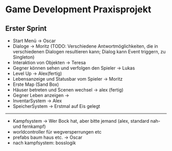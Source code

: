# Game Development Praxisprojekt
## Erster Sprint
- Start Menü -> Oscar
- Dialoge -> Moritz (TODO: Verschiedene Antwortmöglichkeiten, die in verschiedenen Dialogen resultieren kann; Dialog kann Event triggern, zu Singleton)
- Interaktion von Objekten -> Teresa
- Gegner können sehen und verfolgen den Spieler -> Lukas
- Level Up -> Alex(fertig)
- Lebensanzeige und Statusbar vom Spieler -> Moritz
- Erste Map (Sand Box)
- Häuser betreten und Scenen wechsel -> alex (fertig)
- Gegner Leben anzeigen -> 
- InventarSystem -> Alex
- SpeicherSystem -> Erstmal auf Eis gelegt
- ---------------------------------------------------------------------------------------------
- Kampfsystem -> Wer Bock hat, aber bitte jemand (alex, standard nah- und fernkampf)
- worldcontroller für wegversperrungen etc
- prefabs baum haus etc. -> Oscar
- nach kampfsystem: bosslogik

